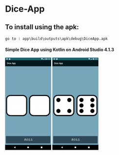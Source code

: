 # Dice-App

## To install using the apk:
    go to : app\build\outputs\apk\debug\DiceApp.apk

#### Simple Dice App using Kotlin on Android Studio 4.1.3

<img src="/screenshots/Screenshot_1629127706.png" width="30%" height="auto"> <img src="/screenshots/Screenshot_1629127712.png" width="30%" height="auto"> 

